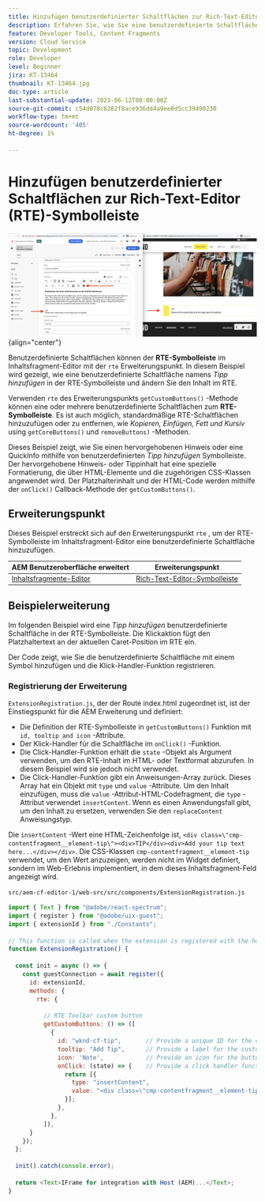 ```yaml
---
title: Hinzufügen benutzerdefinierter Schaltflächen zur Rich-Text-Editor (RTE)-Symbolleiste
description: Erfahren Sie, wie Sie eine benutzerdefinierte Schaltfläche zur Rich-Text-Editor-Symbolleiste (RTE) im AEM Inhaltsfragment-Editor hinzufügen.
feature: Developer Tools, Content Fragments
version: Cloud Service
topic: Development
role: Developer
level: Beginner
jira: KT-13464
thumbnail: KT-13464.jpg
doc-type: article
last-substantial-update: 2023-06-12T00:00:00Z
source-git-commit: c54d078c6282f8ace936dd4a9ee0d5cc39490230
workflow-type: tm+mt
source-wordcount: '405'
ht-degree: 1%

---
```



# Hinzufügen benutzerdefinierter Schaltflächen zur Rich-Text-Editor (RTE)-Symbolleiste

![Beispiel für eine Erweiterung der Symbolleiste des Inhaltsfragment-Editors](./assets/rte-toolbar/hero.png){align="center"}

Benutzerdefinierte Schaltflächen können der **RTE-Symbolleiste** im Inhaltsfragment-Editor mit der `rte` Erweiterungspunkt. In diesem Beispiel wird gezeigt, wie eine benutzerdefinierte Schaltfläche namens _Tipp hinzufügen_ in der RTE-Symbolleiste und ändern Sie den Inhalt im RTE.

Verwenden `rte` des Erweiterungspunkts `getCustomButtons()` -Methode können eine oder mehrere benutzerdefinierte Schaltflächen zum **RTE-Symbolleiste**. Es ist auch möglich, standardmäßige RTE-Schaltflächen hinzuzufügen oder zu entfernen, wie _Kopieren, Einfügen, Fett und Kursiv_ using `getCoreButtons()` und `removeButtons)` -Methoden.

Dieses Beispiel zeigt, wie Sie einen hervorgehobenen Hinweis oder eine QuickInfo mithilfe von benutzerdefinierten _Tipp hinzufügen_ Symbolleiste. Der hervorgehobene Hinweis- oder Tippinhalt hat eine spezielle Formatierung, die über HTML-Elemente und die zugehörigen CSS-Klassen angewendet wird. Der Platzhalterinhalt und der HTML-Code werden mithilfe der `onClick()` Callback-Methode der `getCustomButtons()`.

## Erweiterungspunkt

Dieses Beispiel erstreckt sich auf den Erweiterungspunkt `rte` , um der RTE-Symbolleiste im Inhaltsfragment-Editor eine benutzerdefinierte Schaltfläche hinzuzufügen.

| AEM Benutzeroberfläche erweitert | Erweiterungspunkt |
| ------------------------ | --------------------- | 
| [Inhaltsfragmente-Editor](https://developer.adobe.com/uix/docs/services/aem-cf-editor/) | [Rich-Text-Editor-Symbolleiste](https://developer.adobe.com/uix/docs/services/aem-cf-editor/api/rte-toolbar/) |

## Beispielerweiterung

Im folgenden Beispiel wird eine _Tipp hinzufügen_ benutzerdefinierte Schaltfläche in der RTE-Symbolleiste. Die Klickaktion fügt den Platzhaltertext an der aktuellen Caret-Position im RTE ein.

Der Code zeigt, wie Sie die benutzerdefinierte Schaltfläche mit einem Symbol hinzufügen und die Klick-Handler-Funktion registrieren.

### Registrierung der Erweiterung

`ExtensionRegistration.js`, der der Route index.html zugeordnet ist, ist der Einstiegspunkt für die AEM Erweiterung und definiert:

+ Die Definition der RTE-Symbolleiste in `getCustomButtons()` Funktion mit `id, tooltip and icon` -Attribute.
+ Der Klick-Handler für die Schaltfläche im `onClick()` -Funktion.
+ Die Click-Handler-Funktion erhält die `state` -Objekt als Argument verwenden, um den RTE-Inhalt im HTML- oder Textformat abzurufen. In diesem Beispiel wird sie jedoch nicht verwendet.
+ Die Click-Handler-Funktion gibt ein Anweisungen-Array zurück. Dieses Array hat ein Objekt mit `type` und `value` -Attribute. Um den Inhalt einzufügen, muss die `value` -Attribut-HTML-Codefragment, die `type` -Attribut verwendet `insertContent`. Wenn es einen Anwendungsfall gibt, um den Inhalt zu ersetzen, verwenden Sie den `replaceContent` Anweisungstyp.

Die `insertContent` -Wert eine HTML-Zeichenfolge ist, `<div class=\"cmp-contentfragment__element-tip\"><div>TIP</div><div>Add your tip text here...</div></div>`. Die CSS-Klassen `cmp-contentfragment__element-tip` verwendet, um den Wert anzuzeigen, werden nicht im Widget definiert, sondern im Web-Erlebnis implementiert, in dem dieses Inhaltsfragment-Feld angezeigt wird.


`src/aem-cf-editor-1/web-src/src/components/ExtensionRegistration.js`

```javascript
import { Text } from "@adobe/react-spectrum";
import { register } from "@adobe/uix-guest";
import { extensionId } from "./Constants";

// This function is called when the extension is registered with the host and runs in an iframe in the Content Fragment Editor browser window.
function ExtensionRegistration() {

  const init = async () => {
    const guestConnection = await register({
      id: extensionId,
      methods: {
        rte: {

          // RTE Toolbar custom button
          getCustomButtons: () => ([
            {
              id: "wknd-cf-tip",       // Provide a unique ID for the custom button
              tooltip: "Add Tip",      // Provide a label for the custom button
              icon: 'Note',            // Provide an icon for the button (see https://spectrum.adobe.com/page/icons/ for a list of available icons)
              onClick: (state) => {    // Provide a click handler function that returns the instructions array with type and value. This example inserts the HTML snippet for TIP content.
                return [{
                  type: "insertContent",
                  value: "<div class=\"cmp-contentfragment__element-tip\"><div>TIP</div><div>Add your tip text here...</div></div>"
                }];
              },
            },
          ]),
      }
    });
  };
  
  init().catch(console.error);

  return <Text>IFrame for integration with Host (AEM)...</Text>;
}
```
